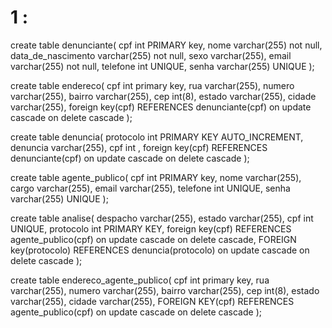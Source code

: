 # 1 :

create table denunciante(
cpf int PRIMARY key,
nome varchar(255) not null,
data_de_nascimento varchar(255) not null,
sexo varchar(255),
email varchar(255) not null,
telefone int UNIQUE,
senha varchar(255) UNIQUE
);

create table endereco(
cpf int primary key,
rua varchar(255),
numero varchar(255),
bairro varchar(255),
cep int(8),
estado varchar(255),
cidade varchar(255),
foreign key(cpf) REFERENCES denunciante(cpf)
on update cascade on delete cascade
);

create table denuncia(
protocolo int PRIMARY KEY AUTO_INCREMENT,
denuncia varchar(255),
cpf int ,
foreign key(cpf) REFERENCES denunciante(cpf)
on update cascade on delete cascade
);

create table agente_publico(
cpf int PRIMARY key,
nome varchar(255),
cargo varchar(255),
email varchar(255),
telefone int UNIQUE,
senha varchar(255) UNIQUE
);

create table analise(
despacho varchar(255),
estado varchar(255),
cpf int UNIQUE,
protocolo int PRIMARY KEY,
foreign key(cpf) REFERENCES agente_publico(cpf)
on update cascade on delete cascade,
FOREIGN key(protocolo) REFERENCES denuncia(protocolo)
on update cascade on delete cascade
);

create table endereco_agente_publico(
cpf int primary key,
rua varchar(255),
numero varchar(255),
bairro varchar(255),
cep int(8),
estado varchar(255),
cidade varchar(255),
FOREIGN KEY(cpf) REFERENCES agente_publico(cpf)
on update cascade on delete cascade
);
